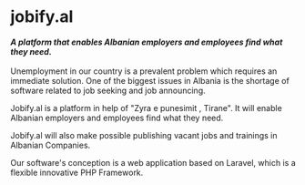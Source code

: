 # jobify.al </br>
<b><i>A platform that enables Albanian employers and employees find what they need.</i></b> </br></br>
Unemployment in our country is a prevalent problem  which requires an immediate solution.
One of the biggest issues in Albania is the shortage of software related to job seeking and  job announcing.

Jobify.al is a platform in help of "Zyra e punesimit , Tirane". It will enable Albanian
employers and employees find what they need.

Jobify.al will also  make possible publishing vacant jobs and trainings in Albanian Companies.

Our software's conception is a web application based on Laravel, which is a flexible innovative PHP Framework.
